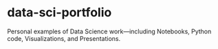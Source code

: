 # data-sci-portfolio
Personal examples of Data Science work—including Notebooks, Python code, Visualizations, and Presentations.
